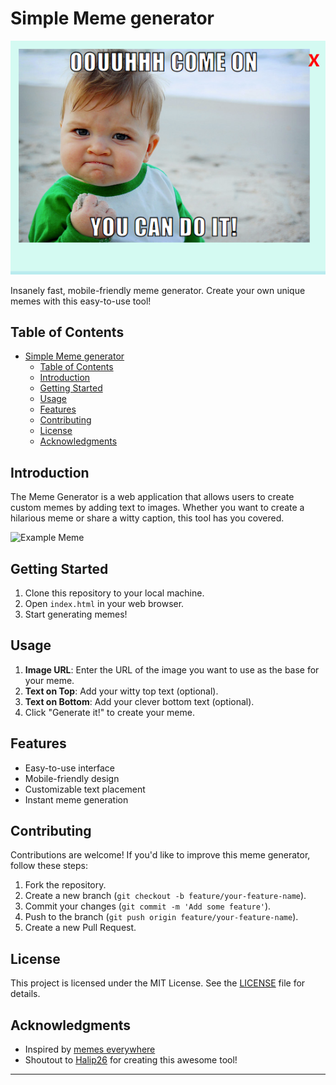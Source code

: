 # Simple Meme generator

![Meme Generator](images/Screenshot1.png)

Insanely fast, mobile-friendly meme generator. Create your own unique memes with this easy-to-use tool!

## Table of Contents

- [Simple Meme generator](#simple-meme-generator)
  - [Table of Contents](#table-of-contents)
  - [Introduction](#introduction)
  - [Getting Started](#getting-started)
  - [Usage](#usage)
  - [Features](#features)
  - [Contributing](#contributing)
  - [License](#license)
  - [Acknowledgments](#acknowledgments)

## Introduction

The Meme Generator is a web application that allows users to create custom memes by adding text to images. Whether you want to create a hilarious meme or share a witty caption, this tool has you covered.

![Example Meme](example-meme.png)

## Getting Started

1. Clone this repository to your local machine.
2. Open `index.html` in your web browser.
3. Start generating memes!

## Usage

1. **Image URL**: Enter the URL of the image you want to use as the base for your meme.
2. **Text on Top**: Add your witty top text (optional).
3. **Text on Bottom**: Add your clever bottom text (optional).
4. Click "Generate it!" to create your meme.

## Features

- Easy-to-use interface
- Mobile-friendly design
- Customizable text placement
- Instant meme generation

## Contributing

Contributions are welcome! If you'd like to improve this meme generator, follow these steps:

1. Fork the repository.
2. Create a new branch (`git checkout -b feature/your-feature-name`).
3. Commit your changes (`git commit -m 'Add some feature'`).
4. Push to the branch (`git push origin feature/your-feature-name`).
5. Create a new Pull Request.

## License

This project is licensed under the MIT License. See the [LICENSE](LICENSE) file for details.

## Acknowledgments

- Inspired by [memes everywhere](https://memes-everywhere.com)
- Shoutout to [Halip26](https://halip26.github.io) for creating this awesome tool!

---
